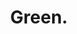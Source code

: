 --- 
title: "Green."
publishdate: "2019-9-16T16:48:46+02:00"
src: "https://365manga.net/manga/green"
image: "https://data.365manga.net/images/thumbnails/1841-green.jpg"
description: "Tsugumi has just been dumped by her boyfriend. Walking around while deep in irate thoughts about his attitude towards her, she suddenly bumps into the gorgeous, calm and confident brunette Shiraishi Megumi. Megumi taunts and embarrasses her, but leaves behind these words as well; 'You're cute'..."
---